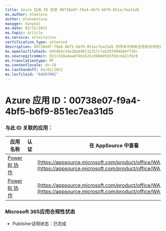 ```yaml
---
title: Azure 应用 ID 信息 00738e07-f9a4-4bf5-b6f9-851ec7ea31d5
ms.author: elmalova
author: elenamalova
manager: tonybal
ms.date: 03/31/2022
ms.topic: article
ms.service: attestation
certification_type: attested
description: 00738e07-f9a4-4bf5-b6f9-851ec7ea31d5 的所有可用安全性和合规性信息。
ms.openlocfilehash: b95db4c54e38ab9613231fc7ab29f994b0eff36c
ms.sourcegitcommit: 021c258a4aad74b2525c08b60926fbbcd421f0c0
ms.translationtype: MT
ms.contentlocale: zh-CN
ms.lasthandoff: 04/01/2022
ms.locfileid: "64597991"
---
```

# <a name="azure-app-id-00738e07-f9a4-4bf5-b6f9-851ec7ea31d5"></a>Azure 应用 ID：00738e07-f9a4-4bf5-b6f9-851ec7ea31d5


### <a name="apps-associated-with-this-id"></a>与此 ID 关联的应用：
| **应用名称** | **认证** | **在 AppSource 中查看** |
|--------------|---------------|-----------------------|
| [Power BI 协作](../forward/WA104380739.md) |  | [https://appsource.microsoft.com/product/office/WA104380739](https://appsource.microsoft.com/product/office/WA104380739) |
| [Power BI 协作](../forward/WA104381384.md) |  | [https://appsource.microsoft.com/product/office/WA104381384](https://appsource.microsoft.com/product/office/WA104381384) |

### <a name="microsoft-365-app-compliance-status"></a>Microsoft 365应用合规性状态
- Publisher证明状态：已完成
